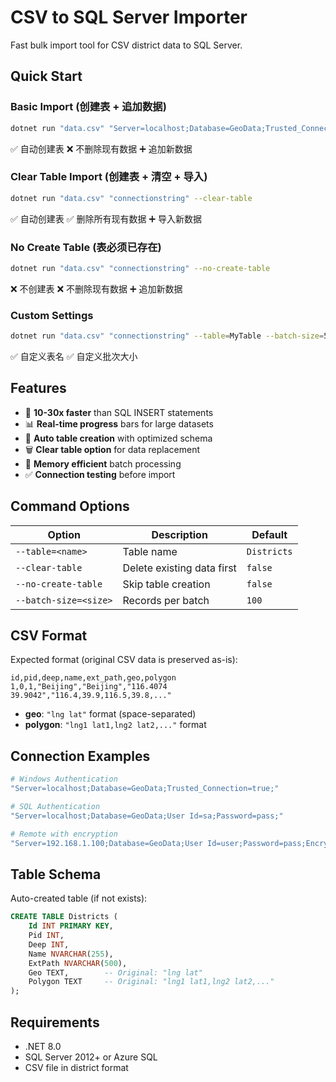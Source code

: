 # CSV to SQL Server Importer

Fast bulk import tool for CSV district data to SQL Server.

## Quick Start

### Basic Import (创建表 + 追加数据)
```bash
dotnet run "data.csv" "Server=localhost;Database=GeoData;Trusted_Connection=true;"
```
✅ 自动创建表 ❌ 不删除现有数据 ➕ 追加新数据

### Clear Table Import (创建表 + 清空 + 导入)
```bash
dotnet run "data.csv" "connectionstring" --clear-table
```
✅ 自动创建表 ✅ 删除所有现有数据 ➕ 导入新数据

### No Create Table (表必须已存在)
```bash
dotnet run "data.csv" "connectionstring" --no-create-table
```
❌ 不创建表 ❌ 不删除现有数据 ➕ 追加新数据

### Custom Settings
```bash
dotnet run "data.csv" "connectionstring" --table=MyTable --batch-size=500
```
✅ 自定义表名 ✅ 自定义批次大小

## Features

- 🚀 **10-30x faster** than SQL INSERT statements
- 📊 **Real-time progress** bars for large datasets  
- 🔧 **Auto table creation** with optimized schema
- 🗑️ **Clear table option** for data replacement
- 💾 **Memory efficient** batch processing
- ✅ **Connection testing** before import

## Command Options

| Option | Description | Default |
|--------|-------------|---------|
| `--table=<name>` | Table name | `Districts` |
| `--clear-table` | Delete existing data first | `false` |
| `--no-create-table` | Skip table creation | `false` |
| `--batch-size=<size>` | Records per batch | `100` |

## CSV Format

Expected format (original CSV data is preserved as-is):
```csv
id,pid,deep,name,ext_path,geo,polygon
1,0,1,"Beijing","Beijing","116.4074 39.9042","116.4,39.9,116.5,39.8,..."
```

- **geo**: `"lng lat"` format (space-separated)
- **polygon**: `"lng1 lat1,lng2 lat2,..."` format

## Connection Examples

```bash
# Windows Authentication
"Server=localhost;Database=GeoData;Trusted_Connection=true;"

# SQL Authentication  
"Server=localhost;Database=GeoData;User Id=sa;Password=pass;"

# Remote with encryption
"Server=192.168.1.100;Database=GeoData;User Id=user;Password=pass;Encrypt=true;TrustServerCertificate=true;"
```

## Table Schema

Auto-created table (if not exists):
```sql
CREATE TABLE Districts (
    Id INT PRIMARY KEY,
    Pid INT,
    Deep INT, 
    Name NVARCHAR(255),
    ExtPath NVARCHAR(500),
    Geo TEXT,        -- Original: "lng lat"
    Polygon TEXT     -- Original: "lng1 lat1,lng2 lat2,..."
);
```

## Requirements

- .NET 8.0
- SQL Server 2012+ or Azure SQL
- CSV file in district format


